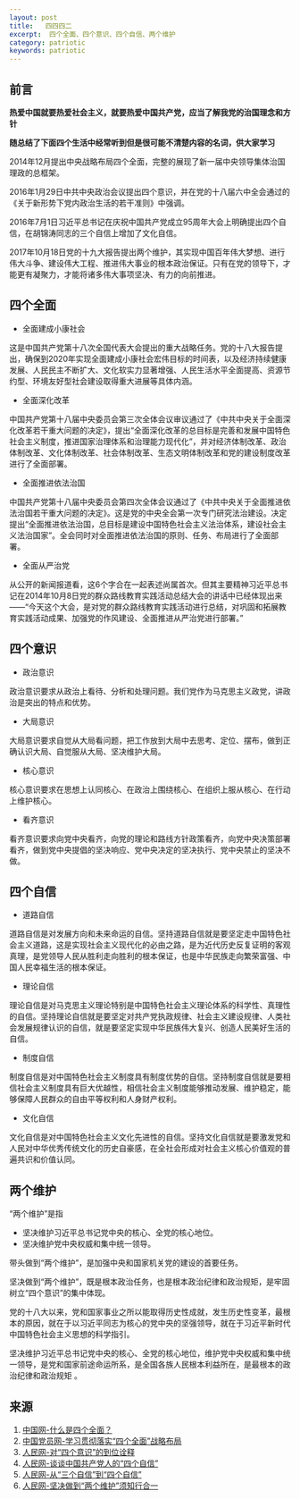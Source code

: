 ```yaml
---
layout: post
title:   四四四二
excerpt:  四个全面、四个意识、四个自信、两个维护
category: patriotic
keywords: patriotic
---
```


## 前言

**热爱中国就要热爱社会主义，就要热爱中国共产党，应当了解我党的治国理念和方针**

**随总结了下面四个生活中经常听到但是很可能不清楚内容的名词，供大家学习**

2014年12月提出中央战略布局四个全面，完整的展现了新一届中央领导集体治国理政的总框架。

2016年1月29日中共中央政治会议提出四个意识，并在党的十八届六中全会通过的《关于新形势下党内政治生活的若干准则》中强调。

2016年7月1日习近平总书记在庆祝中国共产党成立95周年大会上明确提出四个自信，在胡锦涛同志的三个自信上增加了文化自信。

2017年10月18日党的十九大报告提出两个维护，其实现中国百年伟大梦想、进行伟大斗争、建设伟大工程、推进伟大事业的根本政治保证。只有在党的领导下，才能更有凝聚力，才能将诸多伟大事项坚决、有力的向前推进。

## 四个全面

- 全面建成小康社会

这是中国共产党第十八次全国代表大会提出的重大战略任务。党的十八大报告提出，确保到2020年实现全面建成小康社会宏伟目标的时间表，以及经济持续健康发展、人民民主不断扩大、文化软实力显著增强、人民生活水平全面提高、资源节约型、环境友好型社会建设取得重大进展等具体内涵。

- 全面深化改革

中国共产党第十八届中央委员会第三次全体会议审议通过了《中共中央关于全面深化改革若干重大问题的决定》，提出“全面深化改革的总目标是完善和发展中国特色社会主义制度，推进国家治理体系和治理能力现代化”，并对经济体制改革、政治体制改革、文化体制改革、社会体制改革、生态文明体制改革和党的建设制度改革进行了全面部署。

- 全面推进依法治国

中国共产党第十八届中央委员会第四次全体会议通过了《中共中央关于全面推进依法治国若干重大问题的决定》。这是党的中央全会第一次专门研究法治建设。决定提出“全面推进依法治国，总目标是建设中国特色社会主义法治体系，建设社会主义法治国家”。全会同时对全面推进依法治国的原则、任务、布局进行了全面部署。

- 全面从严治党

从公开的新闻报道看，这6个字合在一起表述尚属首次。但其主要精神习近平总书记在2014年10月8日党的群众路线教育实践活动总结大会的讲话中已经体现出来——“今天这个大会，是对党的群众路线教育实践活动进行总结，对巩固和拓展教育实践活动成果、加强党的作风建设、全面推进从严治党进行部署。”

## 四个意识

- 政治意识

政治意识要求从政治上看待、分析和处理问题。我们党作为马克思主义政党，讲政治是突出的特点和优势。

- 大局意识

大局意识要求自觉从大局看问题，把工作放到大局中去思考、定位、摆布，做到正确认识大局、自觉服从大局、坚决维护大局。

- 核心意识

核心意识要求在思想上认同核心、在政治上围绕核心、在组织上服从核心、在行动上维护核心。

- 看齐意识

看齐意识要求向党中央看齐，向党的理论和路线方针政策看齐，向党中央决策部署看齐，做到党中央提倡的坚决响应、党中央决定的坚决执行、党中央禁止的坚决不做。

## 四个自信

- 道路自信

道路自信是对发展方向和未来命运的自信。坚持道路自信就是要坚定走中国特色社会主义道路，这是实现社会主义现代化的必由之路，是为近代历史反复证明的客观真理，是党领导人民从胜利走向胜利的根本保证，也是中华民族走向繁荣富强、中国人民幸福生活的根本保证。

- 理论自信

理论自信是对马克思主义理论特别是中国特色社会主义理论体系的科学性、真理性的自信。坚持理论自信就是要坚定对共产党执政规律、社会主义建设规律、人类社会发展规律认识的自信，就是要坚定实现中华民族伟大复兴、创造人民美好生活的自信。

- 制度自信

制度自信是对中国特色社会主义制度具有制度优势的自信。坚持制度自信就是要相信社会主义制度具有巨大优越性，相信社会主义制度能够推动发展、维护稳定，能够保障人民群众的自由平等权利和人身财产权利。

- 文化自信

文化自信是对中国特色社会主义文化先进性的自信。坚持文化自信就是要激发党和人民对中华优秀传统文化的历史自豪感，在全社会形成对社会主义核心价值观的普遍共识和价值认同。

## 两个维护

“两个维护”是指

- 坚决维护习近平总书记党中央的核心、全党的核心地位。
- 坚决维护党中央权威和集中统一领导。

带头做到“两个维护”，是加强中央和国家机关党的建设的首要任务。

坚决做到“两个维护”，既是根本政治任务，也是根本政治纪律和政治规矩，是牢固树立“四个意识”的集中体现。

党的十八大以来，党和国家事业之所以能取得历史性成就，发生历史性变革，最根本的原因，就在于以习近平同志为核心的党中央的坚强领导，就在于习近平新时代中国特色社会主义思想的科学指引。

坚决维护习近平总书记党中央的核心、全党的核心地位，维护党中央权威和集中统一领导，是党和国家前途命运所系，是全国各族人民根本利益所在，是最根本的政治纪律和政治规矩 。

## 来源

1. [中国网-什么是四个全面？](http://guoqing.china.com.cn/zhuanti/2016-09/18/content_39321753.htm)
2. [中国党员网-学习贯彻落实“四个全面”战略布局](http://www.12371.cn/special/xxgclssgqmzlbj/)
3. [人民网-对“四个意识”的到位诠释](http://theory.people.com.cn/n1/2018/0416/c40531-29927631.html)
4. [人民网-谈谈中国共产党人的“四个自信”](http://theory.people.com.cn/n1/2018/0124/c40531-29783311.html)
5. [人民网-从“三个自信”到“四个自信”](http://theory.people.com.cn/n1/2016/0707/c49150-28532466.html)
6. [人民网-坚决做到“两个维护”须知行合一](http://theory.people.com.cn/n1/2019/0617/c40531-31155369.html)